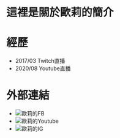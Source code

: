 這裡是關於歐莉的簡介
===
經歷
===
* 2017/03 Twitch直播  
* 2020/08 Youtube直播  

外部連結
===
* ![歐莉的FB](https://www.facebook.com/MissOliviaBaby)  
* ![歐莉的Youtube](https://www.youtube.com/c/%E6%AD%90%E8%8E%89%C3%98Z)  
* ![歐莉的IG](https://www.instagram.com/oliviababy.411)  